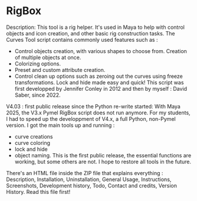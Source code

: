 # RigBox
Description: 
This tool is a rig helper. It's used in Maya to help with control objects and icon creation, and other basic rig construction tasks. The Curves Tool script contains commonly used features such as :
- Control objects creation, with various shapes to choose from. Creation of multiple objects at once.
- Colorizing options.
- Preset and custom attribute creation.
- Control clean up options such as zeroing out the curves using freeze transformations. Lock and hide made easy and quick!
This script was first developped by Jennifer Conley in 2012 and then by myself : David Saber, since 2022.


V4.03 : first public release since the Python re-write started:
With Maya 2025, the V3.x Pymel RigBox script does not run anymore. For my students, I had to speed up the developpment of V4.x, a full Python, non-Pymel version. I got the main tools up and running :
- curve creations
- curve coloring
- lock and hide
- object naming.
This is the first public release, the essential functions are working, but some others are not. I hope to restore all tools in the future.


There's an HTML file inside the ZIP file that explains everything : Description, Installation, Uninstallation, General Usage, Instructions, Screenshots, Development history, Todo, Contact and credits, Version History. Read this file first!
